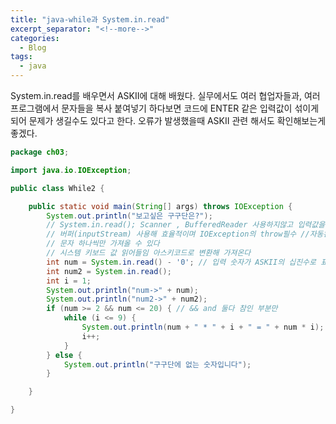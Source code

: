 ```yaml
---
title: "java-while과 System.in.read"
excerpt_separator: "<!--more-->"
categories:
  - Blog
tags:
  - java
---
```


System.in.read를 배우면서 ASKII에 대해 배웠다.
실무에서도 여러 협업자들과, 여러프로그램에서 문자들을 복사 붙여넣기 하다보면
코드에 ENTER 같은 입력값이 섞이게 되어 문제가 생길수도 있다고 한다.
오류가 발생했을때 ASKII 관련 해서도 확인해보는게 좋겠다.
<!--more-->

```java
package ch03;

import java.io.IOException;

public class While2 {

	public static void main(String[] args) throws IOException {
		System.out.println("보고싶은 구구단은?");
		// System.in.read(); Scanner , BufferedReader 사용하지않고 입력값을 받을 수 있다.
		// 버퍼(inputStream) 사용해 효율적이며 IOException의 throw필수 //자동완성 System.in.read() 해야 import 된다.
		// 문자 하나씩만 가져올 수 있다
		// 시스템 키보드 값 읽어들임 아스키코드로 변환해 가져온다 
		int num = System.in.read() - '0'; // 입력 숫자가 ASKII의 십진수로 표현 되기때문에 -'0' 해주어야함 0의 십진법 표기 48
		int num2 = System.in.read();
		int i = 1;
		System.out.println("num->" + num);
		System.out.println("num2->" + num2);
		if (num >= 2 && num <= 20) { // && and 둘다 참인 부분만
			while (i <= 9) {
				System.out.println(num + " * " + i + " = " + num * i);
				i++;
			}
		} else {
			System.out.println("구구단에 없는 숫자입니다");
		}

	}

}
```
